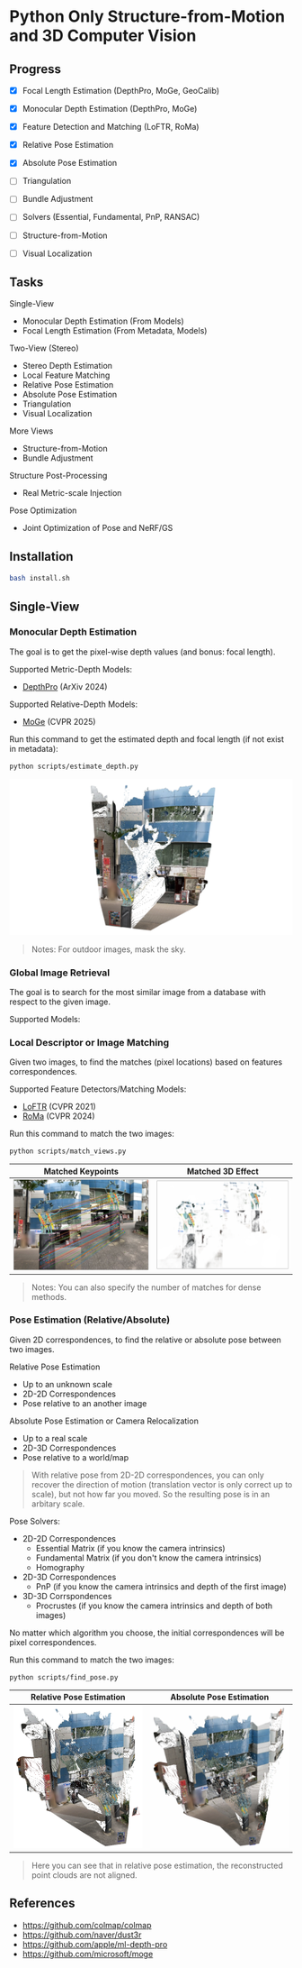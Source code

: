 # Python Only Structure-from-Motion and 3D Computer Vision

## Progress

- [x] Focal Length Estimation (DepthPro, MoGe, GeoCalib)
- [x] Monocular Depth Estimation (DepthPro, MoGe)
- [x] Feature Detection and Matching (LoFTR, RoMa)
- [x] Relative Pose Estimation
- [x] Absolute Pose Estimation
- [ ] Triangulation
- [ ] Bundle Adjustment
- [ ] Solvers (Essential, Fundamental, PnP, RANSAC)
- [ ] Structure-from-Motion
- [ ] Visual Localization


## Tasks

Single-View
* Monocular Depth Estimation (From Models)
* Focal Length Estimation (From Metadata, Models)

Two-View (Stereo)
* Stereo Depth Estimation
* Local Feature Matching 
* Relative Pose Estimation
* Absolute Pose Estimation
* Triangulation
* Visual Localization

More Views 
* Structure-from-Motion
* Bundle Adjustment

Structure Post-Processing
* Real Metric-scale Injection

Pose Optimization
* Joint Optimization of Pose and NeRF/GS


## Installation

```bash
bash install.sh
```

## Single-View

### Monocular Depth Estimation

The goal is to get the pixel-wise depth values (and bonus: focal length).

Supported Metric-Depth Models:
* [DepthPro](https://github.com/apple/ml-depth-pro) (ArXiv 2024)

Supported Relative-Depth Models:
* [MoGe](https://github.com/microsoft/moge) (CVPR 2025)


Run this command to get the estimated depth and focal length (if not exist in metadata):

```bash
python scripts/estimate_depth.py
```
![mondepth_results](./assets/depth_with_cam.png)
> Notes: For outdoor images, mask the sky.

### Global Image Retrieval

The goal is to search for the most similar image from a database with respect to the given image.

Supported Models:


### Local Descriptor or Image Matching

Given two images, to find the matches (pixel locations) based on features correspondences.

Supported Feature Detectors/Matching Models:
* [LoFTR](https://github.com/zju3dv/LoFTR) (CVPR 2021)
* [RoMa](https://github.com/Parskatt/RoMa) (CVPR 2024)

Run this command to match the two images:

```bash
python scripts/match_views.py
```

Matched Keypoints             |  Matched 3D Effect
:-------------------------:|:-------------------------:
![matched_kpts](./assets/matched_kpts.png)  |  ![matched_3d](./assets/matched_3d.png)

> Notes: You can also specify the number of matches for dense methods.

### Pose Estimation (Relative/Absolute)

Given 2D correspondences, to find the relative or absolute pose between two images.

Relative Pose Estimation
* Up to an unknown scale
* 2D-2D Correspondences
* Pose relative to an another image

Absolute Pose Estimation or Camera Relocalization
* Up to a real scale
* 2D-3D Correspondences
* Pose relative to a world/map

> With relative pose from 2D-2D correspondences, you can only recover the direction of motion (translation vector is only correct up to scale), but not how far you moved. So the resulting pose is in an arbitary scale.

Pose Solvers:
* 2D-2D Correspondences
  * Essential Matrix (if you know the camera intrinsics)
  * Fundamental Matrix (if you don't know the camera intrinsics)
  * Homography
* 2D-3D Correspondences
  * PnP (if you know the camera intrinsics and depth of the first image)
* 3D-3D Corrspondences
  * Procrustes (if you know the camera intrinsics and depth of both images)

No matter which algorithm you choose, the initial correspondences will be pixel correspondences.

Run this command to match the two images:

```bash
python scripts/find_pose.py
```

Relative Pose Estimation   |  Absolute Pose Estimation
:-------------------------:|:-------------------------:
![relative_pose](./assets/relative_pose.png)  |  ![absolute_pose](./assets/absolute_pose.png)

> Here you can see that in relative pose estimation, the reconstructed point clouds are not aligned.

<!-- 
## Testing Datasets

Download the testing datasets from [here](https://colmap.github.io/datasets.html#datasets).

Name | #images | Intrinsics | Lens
--- | --- | --- | ---
Gerrard Hall | 100 | Same | Wide-angle
Graham Hall | 1273 | Same | Wide-angle
Person Hall | 330 | Same | Wide-angle
South Building | 128 | Same | -

## Two-View

### Global Matching

### Local Matching


### Relative Pose Estimation


### Absolute Pose Estimation

## More Views

### Structure-from-Motion

### Visual Localization


## Image Matching

* SIFT
* LoFTR

## Image Retrieval

* R2Former
* CosPlace
* NetVLAD
* SALAD


## Depth Estimation


## Structure-from-Motion

* COLMAP
* Detector-free SfM
* GLOMAP

### Structure

Usually, structure is a scene represention, that is implicit (defined with a neural network) or explicit (3D model that can be visualized directly, e.g. point cloud, meshes).
The structure can be recovered by
1. SfM approaches (unknown scale, correspondences between multiple images)
2. Scene Coordinate Regression (absolute or relative scale, directly estimate 3D points in scene space with a neural network)
3. LiDAR scanners (absolute scale, point clouds)

The goal is to get the 3D representation of the scene that may or may not have the absolute scale.

### Motion

Usually, motion is represented by:
1. Unstructured collection of images (no order, randomly captured with different cameras)
2. Sequences of images or Video (ordered images, sequentially captured with a single camera)

The goal is to estimate the pose (position + orientation) of the images relative to a scene's origin.

SfM is the task of recovering the scene structure from sufficient number of captured images.


## Absolute/Relative Pose Regression

Represent the scene with an implicit NN, which is trained end-to-end.
At test time, regress an absolute or relative pose from a query image.

Limitations of APR methods:
* w/o geometric constraints, they do not generalize well to novel viewpoints or appearances.
* They do not scale well when limiting network capacity. 

Limitations of RPR methods:
* These methods regress a camera pose relative to one or more database images. While being scene-agnostic, they are often limited in accuracy.


## Scene Coordinate Regression

Represents the scene within the weights of a NN.
Regresses corresponding 3D scene coordinates for all pixels in the query image.
First predict 2D-3D correspondences and then solve for the pose with PnP-RANSAC.
Usually, the network is supervised with ground truth 3D scene coordinates, (from a depth sensor or an SfM point cloud).
But recent works train w/o ground truth scene coordinates using a reprojection loss with ground truth poses and calibration parameters.

Limitations:
* Limited on small-scale scenes.


## Visual Localization or Re-localization


## Visual Odometry

## SLAM

## 3D Reconstruction -->


## References

* https://github.com/colmap/colmap
* https://github.com/naver/dust3r
* https://github.com/apple/ml-depth-pro
* https://github.com/microsoft/moge
